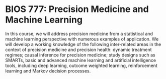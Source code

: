 # BIOS 777: Precision Medicine and Machine Learning

In this course, we will address precision medicine from a statistical and machine learning perspective with numerous examples of application. We will develop a working knowledge of the following inter-related areas in the context of precision medicine and precision health: dynamic treatment regimes; causal inference for precision medicine; study designs such as SMARTs, basic and advanced machine learning and artificial intelligence tools, including deep learning, outcome weighted learning, reinforcement learning and Markov decision processes.
